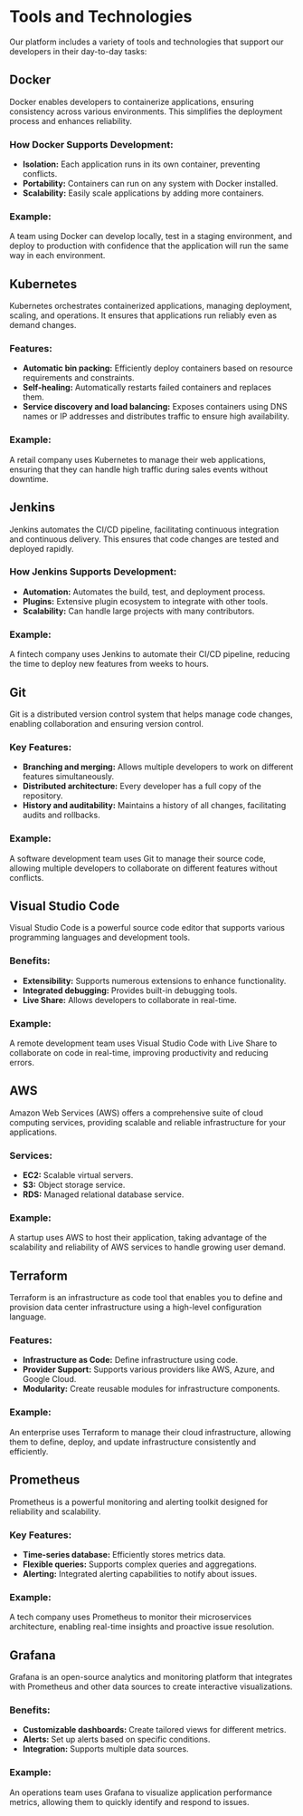 # Tools and Technologies

Our platform includes a variety of tools and technologies that support our developers in their day-to-day tasks:

## Docker
Docker enables developers to containerize applications, ensuring consistency across various environments. This simplifies the deployment process and enhances reliability.

### How Docker Supports Development:
- **Isolation:** Each application runs in its own container, preventing conflicts.
- **Portability:** Containers can run on any system with Docker installed.
- **Scalability:** Easily scale applications by adding more containers.

### Example:
A team using Docker can develop locally, test in a staging environment, and deploy to production with confidence that the application will run the same way in each environment.

## Kubernetes
Kubernetes orchestrates containerized applications, managing deployment, scaling, and operations. It ensures that applications run reliably even as demand changes.

### Features:
- **Automatic bin packing:** Efficiently deploy containers based on resource requirements and constraints.
- **Self-healing:** Automatically restarts failed containers and replaces them.
- **Service discovery and load balancing:** Exposes containers using DNS names or IP addresses and distributes traffic to ensure high availability.

### Example:
A retail company uses Kubernetes to manage their web applications, ensuring that they can handle high traffic during sales events without downtime.

## Jenkins
Jenkins automates the CI/CD pipeline, facilitating continuous integration and continuous delivery. This ensures that code changes are tested and deployed rapidly.

### How Jenkins Supports Development:
- **Automation:** Automates the build, test, and deployment process.
- **Plugins:** Extensive plugin ecosystem to integrate with other tools.
- **Scalability:** Can handle large projects with many contributors.

### Example:
A fintech company uses Jenkins to automate their CI/CD pipeline, reducing the time to deploy new features from weeks to hours.

## Git
Git is a distributed version control system that helps manage code changes, enabling collaboration and ensuring version control.

### Key Features:
- **Branching and merging:** Allows multiple developers to work on different features simultaneously.
- **Distributed architecture:** Every developer has a full copy of the repository.
- **History and auditability:** Maintains a history of all changes, facilitating audits and rollbacks.

### Example:
A software development team uses Git to manage their source code, allowing multiple developers to collaborate on different features without conflicts.

## Visual Studio Code
Visual Studio Code is a powerful source code editor that supports various programming languages and development tools.

### Benefits:
- **Extensibility:** Supports numerous extensions to enhance functionality.
- **Integrated debugging:** Provides built-in debugging tools.
- **Live Share:** Allows developers to collaborate in real-time.

### Example:
A remote development team uses Visual Studio Code with Live Share to collaborate on code in real-time, improving productivity and reducing errors.

## AWS
Amazon Web Services (AWS) offers a comprehensive suite of cloud computing services, providing scalable and reliable infrastructure for your applications.

### Services:
- **EC2:** Scalable virtual servers.
- **S3:** Object storage service.
- **RDS:** Managed relational database service.

### Example:
A startup uses AWS to host their application, taking advantage of the scalability and reliability of AWS services to handle growing user demand.

## Terraform
Terraform is an infrastructure as code tool that enables you to define and provision data center infrastructure using a high-level configuration language.

### Features:
- **Infrastructure as Code:** Define infrastructure using code.
- **Provider Support:** Supports various providers like AWS, Azure, and Google Cloud.
- **Modularity:** Create reusable modules for infrastructure components.

### Example:
An enterprise uses Terraform to manage their cloud infrastructure, allowing them to define, deploy, and update infrastructure consistently and efficiently.

## Prometheus
Prometheus is a powerful monitoring and alerting toolkit designed for reliability and scalability.

### Key Features:
- **Time-series database:** Efficiently stores metrics data.
- **Flexible queries:** Supports complex queries and aggregations.
- **Alerting:** Integrated alerting capabilities to notify about issues.

### Example:
A tech company uses Prometheus to monitor their microservices architecture, enabling real-time insights and proactive issue resolution.

## Grafana
Grafana is an open-source analytics and monitoring platform that integrates with Prometheus and other data sources to create interactive visualizations.

### Benefits:
- **Customizable dashboards:** Create tailored views for different metrics.
- **Alerts:** Set up alerts based on specific conditions.
- **Integration:** Supports multiple data sources.

### Example:
An operations team uses Grafana to visualize application performance metrics, allowing them to quickly identify and respond to issues.
